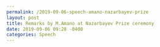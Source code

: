 ```yaml
---
permalink: /2019-09-06-speech-amano-nazarbayev-prize
layout: post
title: Remarks by M.Amano at Nazarbayev Prize ceremony
date: 2019-09-06 09:20 -0400
categories: Speech
---
```

